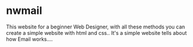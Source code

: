 # nwmail
This website for a beginner Web Designer, with all these methods you can create a simple website with html and css..
It's a simple website tells about how Email works.... 
